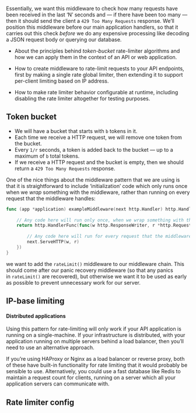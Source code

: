 Essentially, we want this middleware to check how many requests have been received in the last ‘N’ seconds and — if there have been too many — then it should send the client a `429 Too Many Requests` response. We’ll position this middleware before our main application handlers, so that it carries out this check _before_ we do any expensive processing like decoding a JSON request body or querying our database.

- About the principles behind _token-bucket_ rate-limiter algorithms and how we can apply them in the context of an API or web application.
    
- How to create middleware to rate-limit requests to your API endpoints, first by making a single rate global limiter, then extending it to support per-client limiting based on IP address.
    
- How to make rate limiter behavior configurable at runtime, including disabling the rate limiter altogether for testing purposes.

## Token bucket
- We will have a bucket that starts with `b` tokens in it.
- Each time we receive a HTTP request, we will remove one token from the bucket.
- Every `1/r` seconds, a token is added back to the bucket — up to a maximum of `b` total tokens.
- If we receive a HTTP request and the bucket is empty, then we should return a `429 Too Many Requests` response.


One of the nice things about the middleware pattern that we are using is that it is straightforward to include ‘initialization’ code which only runs once when we _wrap_ something with the middleware, rather than running on every request that the middleware handles:
```go
func (app *application) exampleMiddleware(next http.Handler) http.Handler {
    
    // Any code here will run only once, when we wrap something with the middleware. 
    return http.HandlerFunc(func(w http.ResponseWriter, r *http.Request) {
        
        // Any code here will run for every request that the middleware handles.
        next.ServeHTTP(w, r)
    })
}
```

we want to add the `rateLimit()` middleware to our middleware chain. This should come after our panic recovery middleware (so that any panics in `rateLimit()` are recovered), but otherwise we want it to be used as early as possible to prevent unnecessary work for our server.

## IP-base limiting
#### Distributed applications

Using this pattern for rate-limiting will only work if your API application is running on a single-machine. If your infrastructure is distributed, with your application running on multiple servers behind a load balancer, then you’ll need to use an alternative approach.

If you’re using HAProxy or Nginx as a load balancer or reverse proxy, both of these have built-in functionality for rate limiting that it would probably be sensible to use. Alternatively, you could use a fast database like Redis to maintain a request count for clients, running on a server which all your application servers can communicate with.

## Rate limiter config
